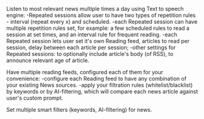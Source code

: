 Listen to most relevant news multiple times a day using Text to speech engine:
-Repeated sessions allow user to have two types of repetition rules - interval (repeat every x) and scheduled.
-each Repeated session can have multiple repetition rules set, for example: a few scheduled rules to read a session at set times,
and an interval rule for frequent reading.
-each Repeated session lets user set it's own Reading feed, articles to read per session, delay between each article per session;
-other settings for Repeated sessions: to optionally include article's body (of RSS), to announce relevant age of article.

Have multiple reading feeds, configured each of them for your convenience:
-configure each Reading feed to have any combination of your existing News sources.
-apply your filtration rules (whitelist/blacklist) by keywords or by AI-filtering, which will compare each news article against user's custom prompt.

Set multiple smart filters (keywords, AI-filtering) for news.
